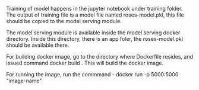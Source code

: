 Training of model happens in the jupyter notebook under training folder. The output of training file is a model file named roses-model.pkl, this file should be copied to the model serving module.

The model serving module is available inside the model serving docker directory. Inside this directory, there is an app foler, the roses-model.pkl should be available there.

For building docker image, go to the directory where Dockerfile resides, and issued command docker build .  This will build the docker image.

For running the image, run the commmand - docker run -p 5000:5000 "image-name"
